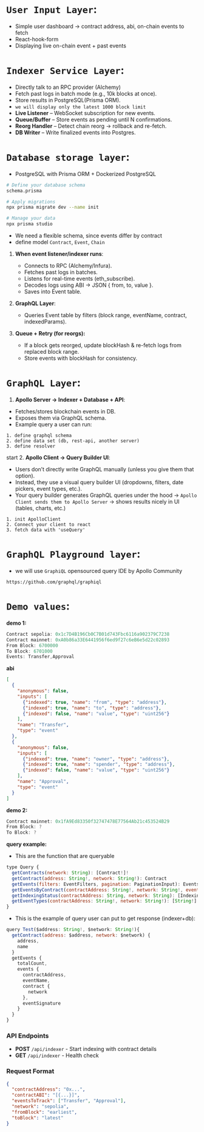# **`User Input Layer`**:

- Simple user dashboard -> contract address, abi, on-chain events to fetch
- React-hook-form
- Displaying live on-chain event + past events


# **`Indexer Service Layer`**:

- Directly talk to an RPC provider (Alchemy)
- Fetch past logs in batch mode (e.g., 10k blocks at once).
- Store results in PostgreSQL(Prisma ORM).
- `we will display only the latest 1000 block limit`
- **Live Listener** – WebSocket subscription for new events.
- **Queue/Buffer** – Store events as pending until N confirmations.
- **Reorg Handler** – Detect chain reorg → rollback and re-fetch.
- **DB Writer** – Write finalized events into Postgres.


# **`Database storage layer`**:

- PostgreSQL with Prisma ORM + Dockerized PostgreSQL
```bash
# Define your database schema
schema.prisma

# Apply migrations
npx prisma migrate dev --name init

# Manage your data
npx prisma studio
```


- We need a flexible schema, since events differ by contract
- define model `Contract`, `Event`, `Chain`

1. **When event listener/indexer runs**:
    - Connects to RPC (Alchemy/Infura).
    - Fetches past logs in batches.
    - Listens for real-time events (eth_subscribe).
    - Decodes logs using ABI → JSON { from, to, value }.
    - Saves into Event table.

2. **GraphQL Layer**:
    - Queries Event table by filters (block range, eventName, contract, indexedParams).

3. **Queue + Retry (for reorgs):**
    - If a block gets reorged, update blockHash & re-fetch logs from replaced block range.
    - Store events with blockHash for consistency.  


# **`GraphQL Layer`**:

1. **Apollo Server -> Indexer + Database + API**:
- Fetches/stores blockchain events in DB.
- Exposes them via GraphQL schema.
- Example query a user can run:
```
1. define graphql schema
2. define data set (db, rest-api, another server)
3. define resolver
```

start
2. **Apollo Client -> Query Builder UI**:
- Users don’t directly write GraphQL manually (unless you give them that option).
- Instead, they use a visual query builder UI (dropdowns, filters, date pickers, event types, etc.).
- Your query builder generates GraphQL queries under the hood → `Apollo Client sends them to Apollo Server` → shows results nicely in UI (tables, charts, etc.)
```
1. init ApolloClient
2. Connect your client to react
3. fetch data with 'useQuery'
```



# **`GraphQL Playground layer`**:


- we will use `GraphiQL` opensourced query IDE by Apollo Community
```
https://github.com/graphql/graphiql
```





# **`Demo values`**:



**demo 1:**
```js
Contract sepolia: 0x1c7D4B196Cb0C7B01d743Fbc6116a902379C7238
Contract mainnet: 0xA0b86a33E6441956f6ed9f27c6eB6e5d22c02893
From Block: 6700000  
To Block: 6701000
Events: Transfer,Approval
```

**abi**
```json
[
  {
    "anonymous": false,
    "inputs": [
      {"indexed": true, "name": "from", "type": "address"},
      {"indexed": true, "name": "to", "type": "address"},
      {"indexed": false, "name": "value", "type": "uint256"} 
    ],
    "name": "Transfer",
    "type": "event"
  },
  {
    "anonymous": false,
    "inputs": [
      {"indexed": true, "name": "owner", "type": "address"},
      {"indexed": true, "name": "spender", "type": "address"},
      {"indexed": false, "name": "value", "type": "uint256"}
    ],
    "name": "Approval",
    "type": "event"
  }
]
```



**demo 2:**
```js
Contract mainnet: 0x1fA9Ed83350f32747478E77564Ab21c453524B29
From Block: ?  
To Block: ?
```


**query example:**

- This are the function that are queryable
```js
type Query {
  getContracts(network: String): [Contract!]!
  getContract(address: String!, network: String!): Contract
  getEvents(filters: EventFilters, pagination: PaginationInput): EventsResponse!
  getEventsByContract(contractAddress: String!, network: String!, eventName: String, pagination: PaginationInput): EventsResponse!
  getIndexingStatus(contractAddress: String, network: String): [IndexingStatus!]!
  getEventTypes(contractAddress: String!, network: String!): [String!]!
}
```

- This is the example of query user can put to get response (indexer+db):
```js
query Test($address: String!, $network: String!){
  getContract(address: $address, network: $network) {
    address,
    name
  }
  getEvents {
    totalCount,
    events {
      contractAddress,
      eventName,
      contract {
        network
      },
      eventSignature
    }
  }
}
```





### API Endpoints

- **POST** `/api/indexer` - Start indexing with contract details
- **GET** `/api/indexer` - Health check

### Request Format

```json
{
  "contractAddress": "0x...",
  "contractABI": "[{...}]",
  "eventsToTrack": ["Transfer", "Approval"],
  "network": "sepolia",
  "fromBlock": "earliest",
  "toBlock": "latest"
}
